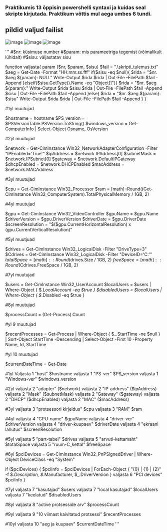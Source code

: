 ### Praktikumis 13 õppisin powershelli syntaxi ja kuidas seal skripte kirjutada. Praktikum võttis mul aega umbes 6 tundi.
## pildid valjud failist
![image](https://github.com/user-attachments/assets/da45ce58-87c9-4426-81a7-ba3709355f5d)
![image](https://github.com/user-attachments/assets/f5daabff-7cb5-4138-a20d-74e7aa2dc094)
![image](https://github.com/user-attachments/assets/528d0229-69ed-4cff-ba85-a192117f0300)


'''
#$nr:	küsimuse number
#$param: mis parameetriga tegemist (võimalikult lühidalt)
#$sisu:	väljastatav sisu


function valjasta{
	param ($nr, $param, $sisu)
	$fail = ".\skripti_tulemus.txt"
	$aeg = Get-Date -Format "HH:mm:ss.fff"
	if($sisu -eq $null){
		$rida = "$nr.	$aeg	${param}:	NULL"
		Write-Output $rida
		$rida | Out-File -FilePath $fail -Append
	}elseif($sisu.GetType().Name -eq "Object[]"){
		$rida = "$nr.	$aeg	${param}:"
		Write-Output $rida $sisu
		$rida | Out-File -FilePath $fail -Append
		$sisu | Out-File -FilePath $fail -Append
	}else{
		$rida = "$nr.	$aeg	${param}:	$sisu"
		Write-Output $rida
		$rida | Out-File -FilePath $fail -Append
	}
}



#1yl muutujad

$hostname = hostname
$PS_version = $PSVersionTable.PSVersion.ToString()
$windows_version = Get-ComputerInfo | Select-Object Osname, OsVersion

#2yl muutujad

$network = Get-CimInstance Win32_NetworkAdapterConfiguration -Filter "IPEnabled='True'"
$ipAddress = $network.IPAddress[0]
$subnetMask = $network.IPSubnet[0]
$gateway = $network.DefaultIPGateway
$dhcpEnabled = $network.DHCPEnabled 
$macAddress = $network.MACAddress

#3yl muutujad

$cpu = Get-CimInstance Win32_Processor
$ram = [math]::Round((Get-CimInstance Win32_ComputerSystem).TotalPhysicalMemory / 1GB, 2)

#4yl muutujad

$gpu = Get-CimInstance Win32_VideoController
$gpuName = $gpu.Name
$driverVersion = $gpu.DriverVersion
$driverDate = $gpu.DriverDate
$screenResolution = "$($gpu.CurrentHorizontalResolution) x $($gpu.CurrentVerticalResolution)"

#5yl muutjuad

$drives = Get-CimInstance Win32_LogicalDisk -Filter "DriveType=3"
$Cdrives = Get-CimInstance Win32_LogicalDisk -Filter "DeviceID='C:'"
$totalSpace = [math]::Round($drives.Size / 1GB, 2)
$freeSpace = [math]::Round($Cdrives.FreeSpace / 1GB, 2)

#7yl muutujad

$users = Get-CimInstance Win32_UserAccount
$localUsers = $users | Where-Object { $_.LocalAccount -eq $true }
$disabledUsers = $localUsers | Where-Object { $_.Disabled -eq $true }

#8yl muutujad

$processCount = (Get-Process).Count

#yl 9 muutujad

$recentProcesses = Get-Process | Where-Object { $_.StartTime -ne $null } |
    Sort-Object StartTime -Descending | Select-Object -First 10 -Property Name, Id, StartTime

#yl 10 muutujad

$currentDateTime = Get-Date




#1yl
Valjasta 1 "host" $hostname
valjasta 1 "PS-ver" $PS_version
valjasta 1 "Windows-ver" $windows_version

#2yl
valjasta 2 "adapter" ($network)
valjasta 2 "IP-address" ($ipAddress)
valjasta 2 "Mask" ($subnetMask)
valjasta 2 "Gateway" ($gateway)
valjasta 2 "DHCP" ($dhcpEnabled)
valjasta 2 "MAC" ($macAddress)

#3yl
valjasta 3 "protsessori kirjeldus" $cpu
valjasta 3 "RAM" $ram

#4yl
valjasta 4 "GPU-name" $gpuName
valjasta 4 "driver-ver" $driverVersion
valjasta 4 "driver-kuupaev" $driverDate
valjasta 4 "ekraani lahutus" $screenResolution

#5yl
valjasta 5 "part-tabel" $drives
valjasta 5 "arvuti-kettamaht" $totalSpace
valjasta 5 "ruum-C_kettal" $freeSpace

#6yl
$pciDevices = Get-CimInstance Win32_PnPSignedDriver | Where-Object DeviceClass -eq "System"

if ($pciDevices) {
    $pciInfo = $pciDevices | ForEach-Object { "{0} | {1} | {2}" -f $_.Description, $_.Manufacturer, $_.DriverVersion }
    valjasta 6 "PCI devices" $pciInfo
}


#7yl
valjasta 7 "kasutajad" $users
valjasta 7 "local kasutajad" $localUsers
valjasta 7 "keelatud" $disabledUsers

#8yl
valjasta 8 "active protsesside arv" $processCount

#9yl
valjasta 9 "10 viimast kaivitatud protsessi" $recentProcesses

#10yl
valjasta 10 "aeg ja kuupaev" $currentDateTime
'''

